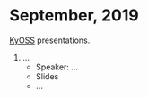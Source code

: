 # September, 2019

[KyOSS](http://kyoss.org/) presentations.

1. ...
    * Speaker: ...
    * Slides
    * ...
